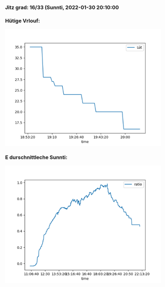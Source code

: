 ### Jitz grad: 16/33 (Sunnti, 2022-01-30 20:10:00

### Hütige Vrlouf:
![Graph](Today.png)

### E durschnittleche Sunnti:
![Graph](Sunnti.png)